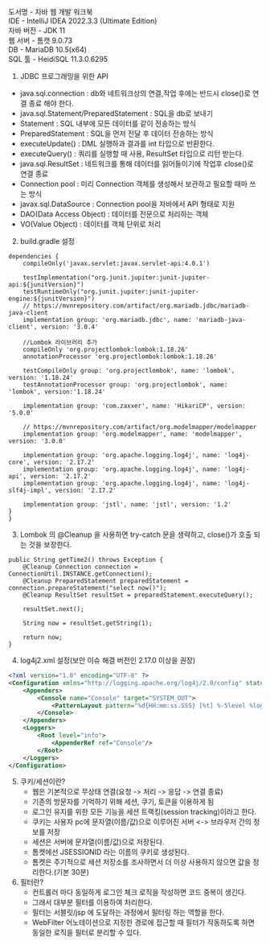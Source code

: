 도서명 - 자바 웹 개발 워크북  
IDE - IntelliJ IDEA 2022.3.3 (Ultimate Edition)  
자바 버전 - JDK 11  
웹 서버 - 톰캣 9.0.73  
DB - MariaDB 10.5(x64)  
SQL 툴 - HeidiSQL 11.3.0.6295  

1. JDBC 프로그래밍을 위한 API
  * java.sql.connection : db와 네트워크상의 연결,작업 후에는 반드시 close()로 연결 종료 해야 한다.
  * java.sql.Statement/PreparedStatement : SQL을 db로 보내기 
  * Statement : SQL 내부에 모든 데이터를 같이 전송하는 방식
  * PreparedStatement : SQL을 먼저 전달 후 데이터 전송하는 방식
  * executeUpdate() : DML 실행하과 결과를 int 타입으로 반환한다.
  * executeQuery() : 쿼리를 실행할 때 사용, ResultSet 타입으로 리턴 받는다.
  * java.sql.ResultSet : 네트워크를 통해 데이터를 읽어들이기에 작업후 close()로 연결 종료
  * Connection pool : 미리 Connection 객체를 생성해서 보관하고 필요할 때마 쓰는 방식
  * javax.sql.DataSource : Connection pool을 자바에서 API 형태로 지원
  * DAO(Data Access Object) : 데이터를 전문으로 처리하는 객체
  * VO(Value Object) : 데이터를 객체 단위로 처리

2. build.gradle 설정
```
dependencies {
    compileOnly('javax.servlet:javax.servlet-api:4.0.1')

    testImplementation("org.junit.jupiter:junit-jupiter-api:${junitVersion}")
    testRuntimeOnly("org.junit.jupiter:junit-jupiter-engine:${junitVersion}")
    // https://mvnrepository.com/artifact/org.mariadb.jdbc/mariadb-java-client
    implementation group: 'org.mariadb.jdbc', name: 'mariadb-java-client', version: '3.0.4'

    //Lombok 라이브러리 추가
    compileOnly 'org.projectlombok:lombok:1.18.26'
    annotationProcessor 'org.projectlombok:lombok:1.18.26'

    testCompileOnly group: 'org.projectlombok', name: 'lombok', version: '1.18.24'
    testAnnotationProcessor group: 'org.projectlombok', name: 'lombok', version:'1.18.24'

    implementation group: 'com.zaxxer', name: 'HikariCP', version: '5.0.0'

    // https://mvnrepository.com/artifact/org.modelmapper/modelmapper
    implementation group: 'org.modelmapper', name: 'modelmapper', version: '3.0.0'

    implementation group: 'org.apache.logging.log4j', name: 'log4j-core', version: '2.17.2'
    implementation group: 'org.apache.logging.log4j', name: 'log4j-api', version: '2.17.2'
    implementation group: 'org.apache.logging.log4j', name: 'log4j-slf4j-impl', version: '2.17.2'

    implementation group: 'jstl', name: 'jstl', version: '1.2'
}
}
```
3. Lombok 의 @Cleanup 을 사용하면 try-catch 문을 생략하고, close()가 호출 되는 것을 보장한다.
```
public String getTime2() throws Exception {
    @Cleanup Connection connection = ConnectionUtil.INSTANCE.getConnection();
    @Cleanup PreparedStatement preparedStatement = connection.prepareStatement("select now()");
    @Cleanup ResultSet resultSet = preparedStatement.executeQuery();

    resultSet.next();

    String now = resultSet.getString(1);

    return now;
}
```
4. log4j2.xml 설정(보안 이슈 해결 버전인 2.17.0 이상을 권장)
```xml
<?xml version="1.0" encoding="UTF-8" ?>
<Configuration xmlns="http://logging.apache.org/log4j/2.0/config" status="WARN">
    <Appenders>
        <Console name="Console" target="SYSTEM_OUT">
            <PatternLayout pattern="%d{HH:mm:ss.SSS} [%t] %-5level %logger{36} - %msg%n"/>
        </Console>
    </Appenders>
    <Loggers>
        <Root level="info">
            <AppenderRef ref="Console"/>
        </Root>
    </Loggers>
</Configuration>
```
5. 쿠키/세션이란?
   * 웹은 기본적으로 무상태 연결(요청 -> 처리 -> 응답 -> 연결 종료)
   * 기존의 방문자를 기억하기 위해 세션, 쿠기, 토큰을 이용하게 됨
   * 로그인 유지를 위한 모든 기능을 세션 트랙킹(session tracking)이라고 한다.
   * 쿠키는 사용자 pc에 문자열(이름/값)으로 이루어진 서버 <-> 브라우저 간의 정보를 저장
   * 세션은 서버에 문자열(이름/값)으로 저장된다.
   * 톰켓에선 JSESSIONID 라는 이름의 쿠키로 생성된다.
   * 톰켓은 주기적으로 세션 저장소를 조사하면서 더 이상 사용하지 않으면 값을 정리한다.(기본 30분)
6. 필터란?
   * 컨트롤러 마다 동일하게 로그인 체크 로직을 작성하면 코드 중복이 생긴다.
   * 그래서 대부분 필터를 이용하여 처리한다.
   * 필터는 서블릿/jsp 에 도달하는 과정에서 필터링 하는 역할을 한다.
   * WebFilter 어노테이션으로 지정한 경로에 접근할 때 필터가 작동하도록 하면 동일한 로직을 필터로 분리할 수 있다.
   